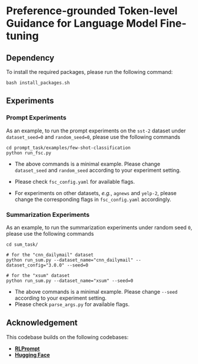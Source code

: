 # Preference-grounded Token-level Guidance for Language Model Fine-tuning

## Dependency

To install the required packages, please run the following command:
```angular2html
bash install_packages.sh
```

## Experiments

### Prompt Experiments

As an example, to run the prompt experiments on the `sst-2` dataset under `dataset_seed=0` and `random_seed=0`, 
please use the following commands
```angular2html
cd prompt_task/examples/few-shot-classification
python run_fsc.py 
```
- The above commands is a minimal example. Please change `dataset_seed` and `random_seed` according to your experiment setting.

- Please check `fsc_config.yaml` for available flags.

- For experiments on other datasets, *e.g.*, `agnews` and `yelp-2`, please change the corresponding flags in `fsc_config.yaml` accordingly. 

### Summarization Experiments
As an example, to run the summarization experiments under random seed `0`, please use the following commands
```angular2html
cd sum_task/

# for the "cnn_dailymail" dataset 
python run_sum.py --dataset_name="cnn_dailymail" --dataset_config="3.0.0" --seed=0

# for the "xsum" dataset
python run_sum.py --dataset_name="xsum" --seed=0
```
- The above commands is a minimal example. Please change `--seed` according to your experiment setting.
- Please check `parse_args.py` for available flags.

## Acknowledgement

This codebase builds on the following codebases:
* [**RLPrompt**](https://github.com/mingkaid/rl-prompt)
* [**Hugging Face**](https://github.com/huggingface/transformers/tree/main/)





















